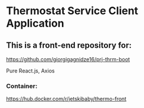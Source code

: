 # Thermostat Service Client Application

## This is a front-end repository for:
https://github.com/giorgigagnidze16/prj-thrm-boot

Pure React.js, Axios

### Container:
https://hub.docker.com/r/jetskibaby/thermo-front

